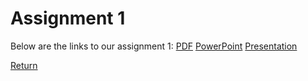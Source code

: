 # Assignment 1
Below are the links to our assignment 1:
[PDF](a1/cisc322_a1_report_group22.pdf)
[PowerPoint](a1/cisc322_a1_presentation_group22.pptx)
[Presentation](https://youtu.be/wrzigNbKpHk)

[Return](/index.md)
